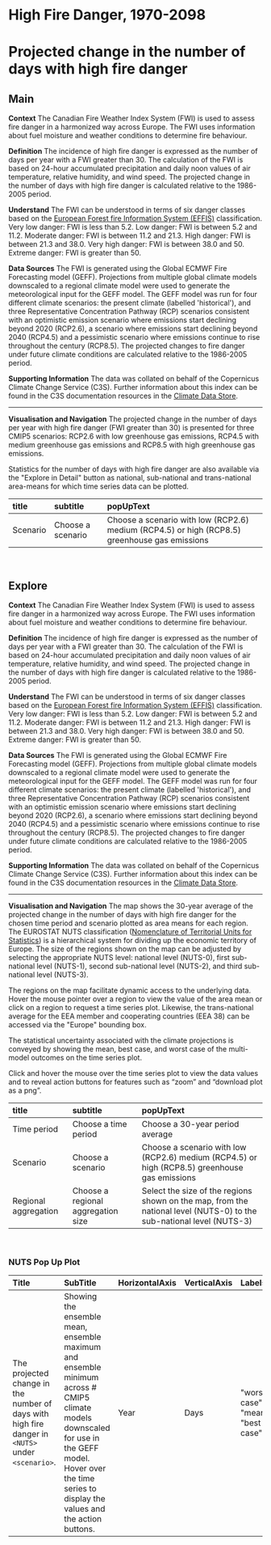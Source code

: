
High Fire Danger, 1970-2098
===========================

# Projected change in the number of days with high fire danger

## Main


**Context**
The Canadian Fire Weather Index System (FWI) is used to assess fire danger in a harmonized way across Europe. The FWI uses information about fuel moisture and weather conditions to determine fire behaviour.

**Definition**
The incidence of high fire danger is expressed as the number of days per year with a FWI greater than 30.  The calculation of the FWI is based on 24-hour accumulated precipitation and daily noon values of air temperature, relative humidity, and wind speed. The projected change in the number of days with high fire danger is calculated relative to the 1986-2005 period.

**Understand**
The FWI can be understood in terms of six danger classes based on the [European Forest fire Information System (EFFIS)](https://effis.jrc.ec.europa.eu/about-effis/technical-background/fire-danger-forecast/) classification.
Very low danger: FWI is less than 5.2. Low danger: FWI is between 5.2 and 11.2. Moderate danger: FWI is between 11.2 and 21.3. High danger: FWI is between 21.3 and 38.0.  Very high danger: FWI is between 38.0 and 50. Extreme danger: FWI is greater than 50.

**Data Sources**
The FWI is generated using the Global ECMWF Fire Forecasting model (GEFF). Projections from multiple global climate models downscaled to a regional climate model were used to generate the meteorological input for the GEFF model. The GEFF model was run for four different climate scenarios: the present climate (labelled 'historical'), and three Representative Concentration Pathway (RCP) scenarios consistent with an optimistic emission scenario where emissions start declining beyond 2020 (RCP2.6), a scenario where emissions start declining beyond 2040 (RCP4.5) and a pessimistic scenario where emissions continue to rise throughout the century (RCP8.5). The projected changes to fire danger under future climate conditions are calculated relative to the 1986-2005 period.

**Supporting Information**
The data was collated on behalf of the Copernicus Climate Change Service (C3S).  Further information about this index can be found in the C3S documentation resources in the [Climate Data Store](https://cds.climate.copernicus.eu/cdsapp#!/dataset/sis-tourism-fire-danger-indicators?tab=overview).

***

**Visualisation and Navigation**
The projected change in the number of days per year with high fire danger (FWI greater than 30) is presented for three CMIP5 scenarios: RCP2.6 with low greenhouse gas emissions, RCP4.5 with medium greenhouse gas emissions and RCP8.5 with high greenhouse gas emissions.

Statistics for the number of days with high fire danger are also available via the "Explore in Detail" button as national, sub-national and trans-national area-means for which time series data can be plotted.  

|title|subtitle|popUpText|
| :--- | :--- | :--- |
|Scenario|Choose a scenario|Choose a scenario with low (RCP2.6) medium (RCP4.5) or high (RCP8.5) greenhouse gas emissions|


<br />  

## Explore


**Context**
The Canadian Fire Weather Index System (FWI) is used to assess fire danger in a harmonized way across Europe. The FWI uses information about fuel moisture and weather conditions to determine fire behaviour.

**Definition**
The incidence of high fire danger is expressed as the number of days per year with a FWI greater than 30.  The calculation of the FWI is based on 24-hour accumulated precipitation and daily noon values of air temperature, relative humidity, and wind speed. The projected change in the number of days with high fire danger is calculated relative to the 1986-2005 period.

**Understand**
The FWI can be understood in terms of six danger classes based on the [European Forest fire Information System (EFFIS)](https://effis.jrc.ec.europa.eu/about-effis/technical-background/fire-danger-forecast/) classification.
Very low danger: FWI is less than 5.2. Low danger: FWI is between 5.2 and 11.2. Moderate danger: FWI is between 11.2 and 21.3. High danger: FWI is between 21.3 and 38.0.  Very high danger: FWI is between 38.0 and 50. Extreme danger: FWI is greater than 50.

**Data Sources**
The FWI is generated using the Global ECMWF Fire Forecasting model (GEFF). Projections from multiple global climate models downscaled to a regional climate model were used to generate the meteorological input for the GEFF model. The GEFF model was run for four different climate scenarios: the present climate (labelled 'historical'), and three Representative Concentration Pathway (RCP) scenarios consistent with an optimistic emission scenario where emissions start declining beyond 2020 (RCP2.6), a scenario where emissions start declining beyond 2040 (RCP4.5) and a pessimistic scenario where emissions continue to rise throughout the century (RCP8.5). The projected changes to fire danger under future climate conditions are calculated relative to the 1986-2005 period.

**Supporting Information**
The data was collated on behalf of the Copernicus Climate Change Service (C3S).  Further information about this index can be found in the C3S documentation resources in the [Climate Data Store](https://cds.climate.copernicus.eu/cdsapp#!/dataset/sis-tourism-fire-danger-indicators?tab=overview).

***

**Visualisation and Navigation**
The map shows the 30-year average of the projected change in the number of days with high fire danger for the chosen time period and scenario plotted as area means for each region. The EUROSTAT NUTS classification ([Nomenclature of Territorial Units for Statistics](https://ec.europa.eu/eurostat/web/nuts/background)) is a hierarchical system for dividing up the economic territory of Europe. The size of the regions shown on the map can be adjusted by selecting the appropriate NUTS level: national level (NUTS-0), first sub-national level (NUTS-1), second sub-national level (NUTS-2), and third sub-national level (NUTS-3).

The regions on the map facilitate dynamic access to the underlying data. Hover the mouse pointer over a region to view the value of the area mean or click on a region to request a time series plot.  Likewise, the trans-national average for the EEA member and cooperating countries (EEA 38) can be accessed via the "Europe" bounding box.

The statistical uncertainty associated with the climate projections is conveyed by showing the mean, best case, and worst case of the multi-model outcomes on the time series plot. 

Click and hover the mouse over the time series plot to view the data values and to reveal action buttons for features such as “zoom” and “download plot as a png”.  

|title|subtitle |popUpText|
| :--- | :--- | :--- |
|Time period|Choose a time period|Choose a 30-year period average|
|Scenario|Choose a scenario|Choose a scenario with low (RCP2.6) medium (RCP4.5) or high (RCP8.5) greenhouse gas emissions|
|Regional aggregation|Choose a regional aggregation size|Select the size of the regions shown on the map, from the national level (NUTS-0) to the sub-national level (NUTS-3)|


<br />  

### NUTS Pop Up Plot

|Title|SubTitle|HorizontalAxis|VerticalAxis|Labels|
| :--- | :--- | :--- | :--- | :--- |
|The projected change in the number of days with high fire danger in `<NUTS>` under `<scenario>`.|Showing the ensemble mean, ensemble maximum and ensemble minimum across # CMIP5 climate models downscaled for use in the GEFF model. Hover over the time series to display the values and the action buttons.|Year|Days|"worst case", "mean", "best case"|
